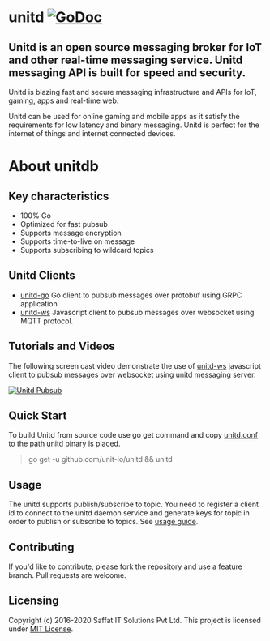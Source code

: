 # unitd [![GoDoc](https://godoc.org/github.com/unit-io/unitd?status.svg)](https://pkg.go.dev/github.com/unit-io/unitd)

## Unitd is an open source messaging broker for IoT and other real-time messaging service. Unitd messaging API is built for speed and security.

Unitd is blazing fast and secure messaging infrastructure and APIs for IoT, gaming, apps and real-time web.

Unitd can be used for online gaming and mobile apps as it satisfy the requirements for low latency and binary messaging. Unitd is perfect for the internet of things and internet connected devices.

# About unitdb 

## Key characteristics
- 100% Go
- Optimized for fast pubsub
- Supports message encryption
- Supports time-to-live on message
- Supports subscribing to wildcard topics

## Unitd Clients
- [unitd-go](https://github.com/unit-io/unitd-go) Go client to pubsub messages over protobuf using GRPC application
- [unitd-ws](https://github.com/unit-io/unitd-ws) Javascript client to pubsub messages over websocket using MQTT protocol.

## Tutorials and Videos
The following screen cast video demonstrate the use of [unitd-ws](https://github.com/unit-io/unitd-ws) javascript client to pubsub messages over websocket using unitd messaging server.

[![Unitd Pubsub](https://img.youtube.com/vi/Wz1F9FQzb_c/0.jpg)](https://www.youtube.com/watch?v=Wz1F9FQzb_c)

## Quick Start
To build Unitd from source code use go get command and copy [unitd.conf](https://github.com/unit-io/unitd/tree/master/unitd.conf) to the path unitd binary is placed.

> go get -u github.com/unit-io/unitd && unitd

## Usage
The unitd supports publish/subscribe to topic. You need to register a client id to connect to the unitd daemon service and generate keys for topic in order to publish or subscribe to topics. See [usage guide](https://github.com/unit-io/unitd/tree/master/docs/usage.md). 

## Contributing
If you'd like to contribute, please fork the repository and use a feature branch. Pull requests are welcome.

## Licensing
Copyright (c) 2016-2020 Saffat IT Solutions Pvt Ltd. This project is licensed under [MIT License](https://github.com/unit-io/unitd/blob/master/LICENSE).
